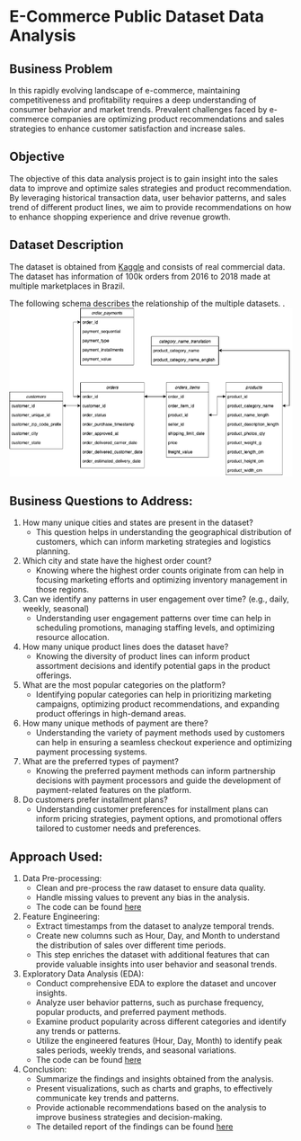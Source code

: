 # E-Commerce Public Dataset Data Analysis

## Business Problem
In this rapidly evolving landscape of e-commerce, maintaining competitiveness and profitability requires a deep understanding of consumer behavior and market trends. Prevalent challenges faced by e-commerce companies are optimizing product recommendations and sales strategies to enhance customer satisfaction and increase sales.

## Objective
The objective of this data analysis project is to gain insight into the sales data to improve and optimize sales strategies and product recommendation. By leveraging historical transaction data, user behavior patterns, and sales trend of different product lines, we aim to provide recommendations on how to enhance shopping experience and drive revenue growth.

## Dataset Description
The dataset is obtained from [Kaggle](https://www.kaggle.com/datasets/olistbr/brazilian-ecommerce) and consists of real commercial data. The dataset has information of 100k orders from 2016 to 2018 made at multiple marketplaces in Brazil.

The following schema describes the relationship of the multiple datasets. .
![Schema](viz/ERD.png)

## Business Questions to Address:
1. How many unique cities and states are present in the dataset?
   - This question helps in understanding the geographical distribution of customers, which can inform marketing strategies and logistics planning.
2. Which city and state have the highest order count?
   - Knowing where the highest order counts originate from can help in focusing marketing efforts and optimizing inventory management in those regions.
3. Can we identify any patterns in user engagement over time? (e.g., daily, weekly, seasonal)
   - Understanding user engagement patterns over time can help in scheduling promotions, managing staffing levels, and optimizing resource allocation.
4. How many unique product lines does the dataset have?
   - Knowing the diversity of product lines can inform product assortment decisions and identify potential gaps in the product offerings.
5. What are the most popular categories on the platform?
   - Identifying popular categories can help in prioritizing marketing campaigns, optimizing product recommendations, and expanding product offerings in high-demand areas.
6. How many unique methods of payment are there?
   - Understanding the variety of payment methods used by customers can help in ensuring a seamless checkout experience and optimizing payment processing systems.
7. What are the preferred types of payment?
   - Knowing the preferred payment methods can inform partnership decisions with payment processors and guide the development of payment-related features on the platform.
8. Do customers prefer installment plans?
   - Understanding customer preferences for installment plans can inform pricing strategies, payment options, and promotional offers tailored to customer needs and preferences.

## Approach Used:
1. Data Pre-processing:
   - Clean and pre-process the raw dataset to ensure data quality.
   - Handle missing values to prevent any bias in the analysis.
   - The code can be found [here](exploratory_data_analysis.ipynb)
2. Feature Engineering:
   - Extract timestamps from the dataset to analyze temporal trends.
   - Create new columns such as Hour, Day, and Month to understand the distribution of sales over different time periods.
   - This step enriches the dataset with additional features that can provide valuable insights into user behavior and seasonal trends.
3. Exploratory Data Analysis (EDA):
   - Conduct comprehensive EDA to explore the dataset and uncover insights.
   - Analyze user behavior patterns, such as purchase frequency, popular products, and preferred payment methods.
   - Examine product popularity across different categories and identify any trends or patterns.
   - Utilize the engineered features (Hour, Day, Month) to identify peak sales periods, weekly trends, and seasonal variations.
   - The code can be found [here](analysis.ipynb)
4. Conclusion:
   - Summarize the findings and insights obtained from the analysis.
   - Present visualizations, such as charts and graphs, to effectively communicate key trends and patterns.
   - Provide actionable recommendations based on the analysis to improve business strategies and decision-making.
   - The detailed report of the findings can be found [here](report/E-Commerce-Report.pdf)
